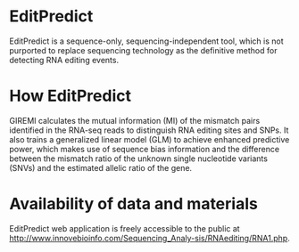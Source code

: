 # EditPredict
EditPredict is a sequence-only, sequencing-independent tool, which is not purported to replace sequencing technology as the definitive method for detecting RNA editing events.
# How EditPredict 
GIREMI calculates the mutual information (MI) of the mismatch pairs identified in the RNA-seq reads to distinguish RNA editing sites and SNPs. It also trains a generalized linear model (GLM) to achieve enhanced predictive power, which makes use of sequence bias information and the difference between the mismatch ratio of the unknown single nucleotide variants (SNVs) and the estimated allelic ratio of the gene.
# Availability of data and materials
EditPredict web application is freely accessible to the public at http://www.innovebioinfo.com/Sequencing_Analy-sis/RNAediting/RNA1.php.
